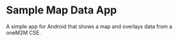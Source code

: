 Sample Map Data App
===================

A simple app for Android that shows a map and overlays data from a oneM2M CSE.